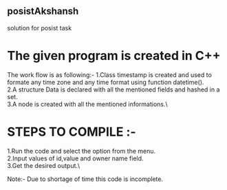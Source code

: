 ## posistAkshansh
solution for posist task
# The given program is created in C++
The work flow is as following:-
1.Class timestamp is created and used to formate any time zone and any time format using function datetime().\
2.A structure Data is declared with all the mentioned fields and hashed in a set.\
3.A node is created with all the mentioned informations.\

# STEPS TO COMPILE :-
1.Run the code and select the option from the menu.\
2.Input values of id,value and owner name field.\
3.Get the desired output.\

Note:- Due to shortage of time this code is incomplete.
